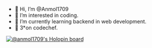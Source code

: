 - 👋 Hi, I’m @Anmol1709
- 👀 I’m interested in coding.
- 🌱 I’m currently learning backend in web development.
- 💞️ 3*on codechef.

[![@anmol1709's Holopin board](https://holopin.me/anmol1709)](https://holopin.io/@anmol1709)
<!---
Anmol1709/Anmol1709 is a ✨ special ✨ repository because its `README.md` (this file) appears on your GitHub profile.
You can click the Preview link to take a look at your changes.
--->

